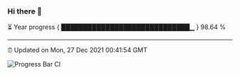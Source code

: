 ### Hi there 👋

⏳ Year progress { █████████████████████████████▁ } 98.64 %

---

⏰ Updated on Mon, 27 Dec 2021 00:41:54 GMT

![Progress Bar CI](https://github.com/liununu/liununu/workflows/Progress%20Bar%20CI/badge.svg)
